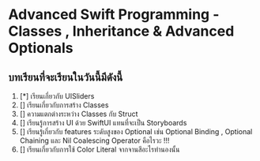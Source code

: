 #  Advanced Swift Programming - Classes , Inheritance & Advanced Optionals

## บทเรียนที่จะเรียนในวันนี้มีดังนี้

1. [*] เรียนเกี่ยวกับ UISliders
2. [] เรียนเกี่ยวกับการสร้าง Classes
3. [] ความแตกต่างระหว่าง Classes กับ Struct
4. [] เรียนรู้การสร้าง UI ด้วย SwiftUI แทนที่จะเป็น Storyboards
5. [] เรียนรู้เกี่ยวกับ features ระดับสูงของ Optional เช่น Optional Binding , Optional Chaining และ Nil Coalescing Operator คือไรวะ !!!
6. [] เรียนเกี่ยวกับการใช้ Color Literal จากจานสีอะไรทำนองนั้น
